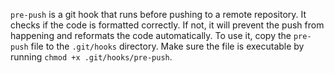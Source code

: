 `pre-push` is a git hook that runs before pushing to a remote repository. It checks if the code is formatted correctly. If not, it will prevent the push from happening and reformats the code automatically. To use it, copy the `pre-push` file to the `.git/hooks` directory. Make sure the file is executable by running `chmod +x .git/hooks/pre-push`.